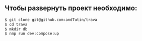##  Чтобы развернуть проект необходимо:
```sh
$ git clone git@github.com:andTutin/trava
$ cd trava
$ mkdir db
$ nmp run dev:compose:up
```